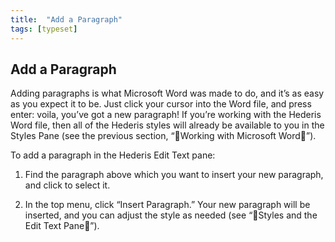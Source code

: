 ```yaml
---
title:  "Add a Paragraph"
tags: [typeset]
---
```


<section data-type="chapter" class="hsecchapter" data-hederis-type="hsecchapter" id="add-a-paragraph" data-pi-attrs="id: add-a-paragraph; data-tags: typeset;" role="doc-chapter" data-tags="typeset" data-author-name=" " data-book-title=" " title="Add a Paragraph"><h1 data-hederis-type="hblkchaptitle" class="hblkchaptitle" id="p3CAdG8GB">Add a Paragraph</h1><p class="hblkp" data-hederis-type="hblkp" id="pZQbiN0D9">Adding paragraphs is what Microsoft Word was made to do, and it&#8217;s as easy as you expect it to be. Just click your cursor into the Word file, and press enter: voila, you&#8217;ve got a new paragraph! If you&#8217;re working with the Hederis Word file, then all of the Hederis styles will already be available to you in the Styles Pane (see the previous section, &#8220;Working with Microsoft Word&#8221;).</p><p class="hblkp" data-hederis-type="hblkp" id="pIElQsU4U">To add a paragraph in the Hederis Edit Text pane:</p><ol class="hwprnumlist" data-hederis-type="hwprnumlist" id="pEpEZmUxP"><li class="hblkoli" data-hederis-type="hblkoli" id="liLQQLpP0c"><p class="hblkoli" data-hederis-type="hblklip" id="pCa25qT01">Find the paragraph above which you want to insert your new paragraph, and click to select it.</p></li><li class="hblkoli" data-hederis-type="hblkoli" id="lisEQBYFvB"><p class="hblkoli" data-hederis-type="hblklip" id="puAvnz0je">In the top menu, click &#8220;Insert Paragraph.&#8221; Your new paragraph will be inserted, and you can adjust the style as needed (see &#8220;Styles and the Edit Text Pane&#8221;).</p></li></ol></section>
